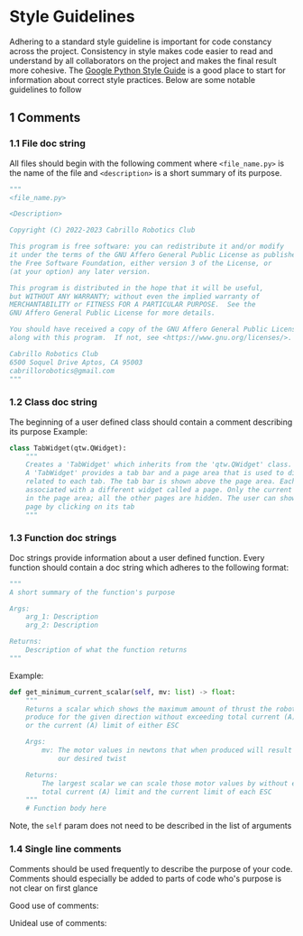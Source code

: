 # Style Guidelines

Adhering to a standard style guideline is important for code constancy across the project. Consistency in style makes code easier to read and understand by all collaborators on the project and makes the final result more cohesive.
The [Google Python Style Guide](https://google.github.io/styleguide/pyguide.html) is a good place to start for information about correct style practices. Below are some notable guidelines to follow

## 1 Comments
### 1.1 File doc string
All files should begin with the following comment where `<file_name.py>` is the name of the file and `<description>` is a short summary of its purpose.
```py
"""
<file_name.py>

<Description>

Copyright (C) 2022-2023 Cabrillo Robotics Club

This program is free software: you can redistribute it and/or modify
it under the terms of the GNU Affero General Public License as published by
the Free Software Foundation, either version 3 of the License, or
(at your option) any later version.

This program is distributed in the hope that it will be useful,
but WITHOUT ANY WARRANTY; without even the implied warranty of
MERCHANTABILITY or FITNESS FOR A PARTICULAR PURPOSE.  See the
GNU Affero General Public License for more details.

You should have received a copy of the GNU Affero General Public License
along with this program.  If not, see <https://www.gnu.org/licenses/>.

Cabrillo Robotics Club
6500 Soquel Drive Aptos, CA 95003
cabrillorobotics@gmail.com
"""
``` 
### 1.2 Class doc string
The beginning of a user defined class should contain a comment describing its purpose
Example:
```py
class TabWidget(qtw.QWidget):
    """
    Creates a 'TabWidget' which inherits from the 'qtw.QWidget' class. 
    A 'TabWidget' provides a tab bar and a page area that is used to display pages 
    related to each tab. The tab bar is shown above the page area. Each tab is 
    associated with a different widget called a page. Only the current page is shown 
    in the page area; all the other pages are hidden. The user can show a different 
    page by clicking on its tab
    """
```

### 1.3 Function doc strings
Doc strings provide information about a user defined function. Every function should contain a doc string which adheres to the following format:
```py
"""
A short summary of the function's purpose

Args:
    arg_1: Description
    arg_2: Description

Returns:
    Description of what the function returns
"""
```
Example:
```py
def get_minimum_current_scalar(self, mv: list) -> float:
    """
    Returns a scalar which shows the maximum amount of thrust the robot can 
    produce for the given direction without exceeding total current (A) limits, 
    or the current (A) limit of either ESC

    Args:
        mv: The motor values in newtons that when produced will result in
            our desired twist

    Returns:
        The largest scalar we can scale those motor values by without exceeding the 
        total current (A) limit and the current limit of each ESC
    """
    # Function body here
```
Note, the `self` param does not need to be described in the list of arguments

### 1.4 Single line comments 
Comments should be used frequently to describe the purpose of your code. Comments should especially be added to parts of code who's purpose is not clear on first glance

Good use of comments:

Unideal use of comments:

